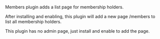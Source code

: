 Members plugin adds a list page for membership holders.

After installing and enabling, this plugin will add a new page /members to list all membership holders.

This plugin has no admin page, just install and enable to add the page.
